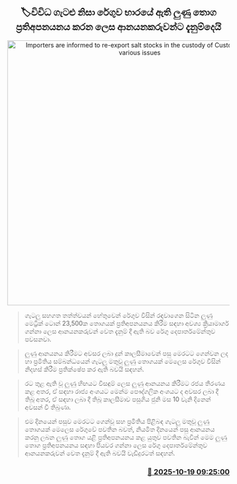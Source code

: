 <p align='center'><b><h2 align='center' title='Importers are informed to re-export salt stocks in the custody of Customs due to various issues'>🏷විවිධ ගැටළු නිසා රේගුව භාරයේ ඇති ලුණු තොග ප්‍රතිඅපනයනය කරන ලෙස ආනයනකරුවන්ට දැනුම්දෙයි</h2></b></p>
<p align='center'><img src='https://helakuru.sgp1.cdn.digitaloceanspaces.com/esana/images/lib/solt-tt.jpg' width='600' alt='Importers are informed to re-export salt stocks in the custody of Customs due to various issues'></p>

> ගැටලු සහගත තත්ත්වයන් හේතුවෙන් රේගුව විසින් රඳවාගෙන සිටින ලුණු මෙට්‍රික් ටොන් 23,500ක තොගයක් ප්‍රතිඅපනයනය කිරීම සඳහා අවශ්‍ය ක්‍රියාමාර්ග ගන්නා ලෙස ආනයනකරුවන් වෙත දැනුම් දී ඇති බව රේගු දෙපාර්තමේන්තුව පවසනවා.

> ලුණු ආනයනය කිරීමට අවසර ලබා දුන් කාලසීමාවෙන් පසු මෙරටට ගෙන්වන ලද හා ප්‍රමිතිය සම්බන්ධයෙන් ගැටලු මතුවූ ලුණු තොගයක් මෙලෙස රේගුව විසින් නිදහස් කිරීම ප්‍රතික්ෂේප කර ඇති බවයි සඳහන්.

> රට තුළ ඇති වූ ලුණු හිඟයට විසඳුම් ලෙස ලුණු ආනයනය කිරීමට රජය තීරණය කළ අතර, ඒ සඳහා රාජ්‍ය අංශයට මෙන්ම පෞද්ගලික අංශයට ද අවසර ලබා දී තිබූ අතර, ඒ සඳහා ලබා දී තිබූ කාලසීමාව පසුගිය ජුනි මස 10 වැනි දිනෙන් අවසන් වී තිබුණා.

> එම දිනයෙන් පසුව මෙරටට ගෙන්වූ සහ ප්‍රමිතිය පිළිබඳ ගැටලු මතුවූ ලුණු තොගයක් මෙලෙස රේගුවේ පවතින බවත්, නියමිත දිනයෙන් පසු ආනයනය කරනු ලබන ලුණු තොග යළි ප්‍රතිඅපනයනය කළ යුතුව පවතින බැවින් මෙම ලුණු තොග ප්‍රතිඅපනයනය සඳහා පියවර ගන්නා ලෙස රේගු දෙපාර්තමේන්තුව ආනයනකරුවන් වෙත දැනුම් දී ඇති බවයි වැඩිදුරටත් සඳහන්.



<h3 align='right'><a href='https://www.helakuru.lk/esana/p/114574/'>📅 2025-10-19 09:25:00</a></h3>
